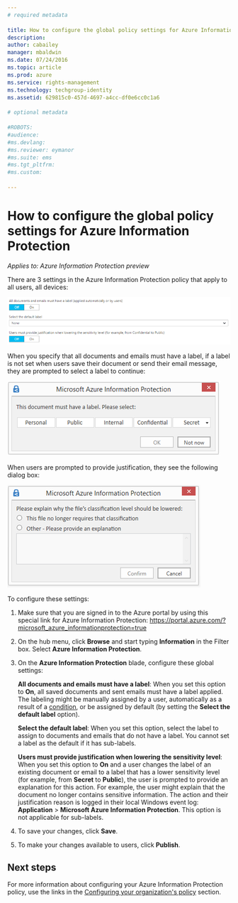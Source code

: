 ```yaml
---
# required metadata

title: How to configure the global policy settings for Azure Information Protection | Azure Rights Management
description:
author: cabailey
manager: mbaldwin
ms.date: 07/24/2016
ms.topic: article
ms.prod: azure
ms.service: rights-management
ms.technology: techgroup-identity
ms.assetid: 629815c0-457d-4697-a4cc-df0e6cc0c1a6

# optional metadata

#ROBOTS:
#audience:
#ms.devlang:
#ms.reviewer: eymanor
#ms.suite: ems
#ms.tgt_pltfrm:
#ms.custom:

---
```


# How to configure the global policy settings for Azure Information Protection

*Applies to: Azure Information Protection preview*

There are 3 settings in the Azure Information Protection policy that apply to all users, all devices:

![Azure Information Protection policy global settings](../media/info-protect-policy-settings.png)

When you specify that all documents and emails must have a label, if a label is not set when users save their document or send their email message, they are prompted to select a label to continue:

![Azure Information Protection prompt if new classification is lower](../media/info-protect-enforce-label.png)


When users are prompted to provide justification, they see the following dialog box:

![Azure Information Protection prompt if new classification is lower](../media/info-protect-lower-justification.png)


To configure these settings:

1. Make sure that you are signed in to the Azure portal by using this special link for Azure Information Protection: https://portal.azure.com/?microsoft_azure_informationprotection=true
 
2. On the hub menu, click **Browse** and start typing **Information** in the Filter box. Select **Azure Information Protection**.

3. On the **Azure Information Protection** blade, configure these global settings:

    **All documents and emails must have a label**: When you set this option to **On**, all saved documents and sent emails must have a label applied. The labeling might be manually assigned by a user, automatically as a result of a [condition](configure-policy-classification.md), or be assigned by default (by setting the **Select the default label** option). 

    **Select the default label**: When you set this option, select the label to assign to documents and emails that do not have a label. You cannot set a label as the default if it has sub-labels. 

    **Users must provide justification when lowering the sensitivity level**: When you set this option to **On** and a user changes the label of an existing document or email to a label that has a lower sensitivity level (for example, from **Secret** to **Public**), the user is prompted to provide an explanation for this action. For example, the user might explain that the document no longer contains sensitive information. The action and their justification reason is logged in their local Windows event log: **Application** > **Microsoft Azure Information Protection**. This option is not applicable for sub-labels. 

4. To save your changes, click **Save**.

5. To make your changes available to users, click **Publish**.

## Next steps

For more information about configuring your Azure Information Protection policy, use the links in the [Configuring your organization's policy](configure-policy.md#configuring-your-organization-s-policy) section.  









